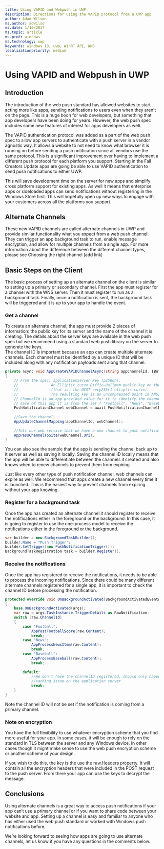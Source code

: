 ```yaml
---
title: Using VAPID and Webpush in UWP
description: Directions for using the VAPID protocol from a UWP app
author: Adam Wilson
ms.author: adwilso
ms.date: 1/10/2017
ms.topic: article
ms.prod: windows
ms.technology: uwp
keywords: windows 10, uwp, WinRT API, WNS
localizationpriority: medium
---
```


# Using VAPID and Webpush in UWP 
## Introduction 

The introduction of the web push standard has allowed websites to start acting more like apps, sending notifications to users even when they aren’t on the page. This is a huge boon for web developers, but something that app developers have been doing for years. However, the web push spec includes some new features of interest for apps developers as well.  

The VAPID authentication protocol was added as a part of the web push spec to allow app servers to authenticate with a push server in a vendor agnostic way. It allows a website to not need to know what browser it is running on before sending a push notification since all vendors use the same protocol. This is a significant improvement over having to implement a different push protocol for each platform you support. Starting in the Fall Creators Update apps are going be able to use VAPID authentication to send push notifications to either UWP.  

This will save development time on the server for new apps and simplify cross platform support for existing apps. As well it means that enterprise apps or sideloaded apps can send notifications without registering in the Windows Store first. This will hopefully open up new ways to engage with your customers across all the platforms you support.  

## Alternate Channels 
These new VAPID channels are called alternate channels in UWP and provide similar functionality what you expect from a web push channel.  They can trigger an app background task to run, enable message encryption, and allow for multiple channels from a single app. For more information about the difference between the different channel types, please see Choosing the right channel (add link) 

## Basic Steps on the Client 

The basic process of setting up an alternate channel on the client is similar to setting up a primary or secondary channel. First the app must register for a channel with the WNS server. Then it must register to run as a background task. Finally, once a notification is sent, the background task will be triggered and it is up to your app to handle the event.  

### Get a channel 
To create an alternate channel, the app must provide 2 pieces of information: the public key for its server and the name of the channel it is creating. The details about the server keys are available in the web push spec but we recommend using a standard web push library on the server to generate the keys.  
The channel ID is important because an app can create multiple alternate channels. Each channel must be identified by a unique ID that will be included along with any notification payloads sent along that channel.  
```csharp
private async void AppCreateVAPIDChannelAsync(string appChannelId, IBuffer applicationServerKey) 
{ 
    // From the spec: applicationServer Key (p256dh):  
    //               An Elliptic curve Diffie–Hellman public key on the P-256 curve 
    //               (that is, the NIST secp256r1 elliptic curve).   
    //               The resulting key is an uncompressed point in ANSI X9.62 format             
    // ChannelId is an app provided value for it to identify the channel later.  
    // case of this app it is from the set { "Football", "News", "Baseball" } 
    PushNotificationChannel webChannel = await PushNotificationChannelManager.Current.CreateRawPushNotificationChannelWithAlternateKeyForApplicationAsync(applicationServerKey, appChannelId); 
 
    //Save the channel  
    AppUpdateChannelMapping(appChannelId, webChannel); 
             
    //Tell our web service that we have a new channel to push notifications to 
    AppPassChannelToSite(webChannel.Uri); 
} 
```
You can also see the sample that the app is sending the channel back up to it server as well as saving it locally. Saving the channel ID locally means that the app will be able to differentiate between the channels it created and also knows when to renew channels to prevent them from expiring.

Just like every other type of push notification channel, web channels can expire as well. We recommend that apps create a new channel every time it is launched. This is the easiest way to prevent channels from expiring without your app knowing.   

### Register for a background task 

Once the app has created an alternate channel it should register to receive the notifications either in the foreground or the background. In this case, it is going to register to use the one-process model to receive the notifications either in the foreground or the background.  

```csharp
var builder = new BackgroundTaskBuilder(); 
builder.Name = "Push Trigger"; 
builder.SetTrigger(new PushNotificationTrigger()); 
BackgroundTaskRegistration task = builder.Register(); 
```
### Receive the notifications 

Once the app has registered to receive the notifications, it needs to be able to process the incoming notifications. Since there could be many different alternate channels registered for a single app, it is important to check the channel ID before processing the notification.  

```csharp
protected override void OnBackgroundActivated(BackgroundActivatedEventArgs args) 
{ 
    base.OnBackgroundActivated(args); 
    var raw = args.TaskInstance.TriggerDetails as RawNotification; 
    switch (raw.ChannelId) 
    { 
        case "Football": 
            AppPostFootballScore(raw.Content); 
            break; 
        case "News": 
            AppProcessNewsItem(raw.Content); 
            break; 
        case "Baseball": 
            AppProcessBaseball(raw.Content); 
            break; 
 
        default: 
            //We don't have the channelID registered, should only happen in the case of a 
            //caching issue on the application server 
            break; 
    }                           
} 
```

Note the channel ID will not be set if the notification is coming from a primary channel.  

### Note on encryption 

You have the full flexibility to use whatever encryption scheme that you find more useful for your app. In some cases, it will be enough to rely on the standard in TLS between the server and any Windows device. In other cases though it might make sense to use the web push encryption scheme or another scheme of your design.  

If you wish to do this, the key is the use the raw.Headers property. It will contain all the encryption headers that were included in the POST request to the push server. From there your app can use the keys to decrypt the message.  

## Conclusions 

Using alternate channels is a great way to access push notifications if your app can’t use a primary channel or if you want to share code between your website and app. Setting up a channel is easy and familiar to anyone who has either used the web push standard or worked with Windows push notifications before.  

We’re looking forward to seeing how apps are going to use alternate channels, let us know if you have any questions in the comments below.  
